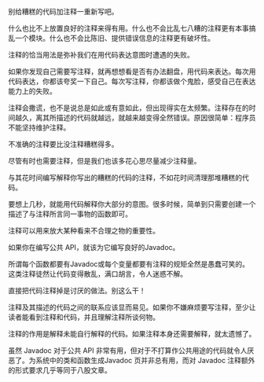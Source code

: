 别给糟糕的代码加注释一重新写吧。

什么也比不上放置良好的注释来得有用。什么也不会比乱七八糟的注释更有本事搞乱一个模块。什么也不会比陈旧、提供错误信息的注释更有破坏性。

注释的恰当用法是弥补我们在用代码表达意图时遭遇的失败。

如果你发现自己需要写注释，就再想想看是否有办法翻盘，用代码来表达。每次用代码表达，你都该夸奖一下自己。每次写注释，你都该做个鬼脸，感受自己在表达能力上的失败。

注释会撒谎，也不是说总是如此或有意如此，但出现得实在太频繁。注释存在的时间越久，离其所描述的代码就越远，就越来越变得全然错误。原因很简单：程序员不能坚持维护注释。

不准确的注释要比没注释糟糕得多。

尽管有时也需要注释，但是我们也该多花心思尽量减少注释量。

与其花时间编写解释你写出的糟糕的代码的注释，不如花时间清理那堆糟糕的代码。

要想上几秒，就能用代码解释你大部分的意图。很多时候，简单到只需要创建一个描述了与注释所言同一事物的函数即可。

注释可以用来放大某种看来不合理之物的重要性。

如果你在编写公共 API，就该为它编写良好的Javadoc。

所谓每个函数都要有Javadoc或每个变量都要有注释的规矩全然是愚蠢可笑的。这类注释徒然让代码变得散乱，满口胡言，令人迷惑不解。

直接把代码注释掉是讨厌的做法。别这么干！

注释及其描述的代码之间的联系应该显而易见。如果你不嫌麻烦要写注释，至少让读者能看到注释和代码，并且理解注释所谈何物。

注释的作用是解释未能自行解释的代码。如果注释本身还需要解释，就太遗憾了。

虽然 Javadoc 对于公共 API 非常有用，但对于不打算作公共用途的代码就令人厌恶了。为系统中的类和函数生成Javadoc 页并非总有用，而对 Javadoc 注释额外的形式要求几乎等同于八股文章。